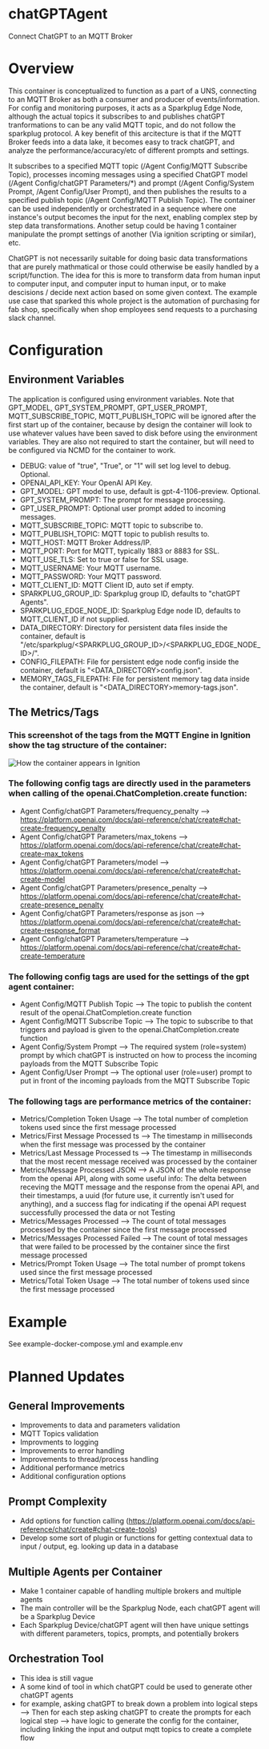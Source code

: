 # chatGPTAgent
Connect ChatGPT to an MQTT Broker
# Overview
This container is conceptualized to function as a part of a UNS, connecting to an MQTT Broker as both a consumer and producer of events/information. For config and monitoring purposes, it acts as a Sparkplug Edge Node, although the actual topics it subscribes to and publishes chatGPT tranformations to can be any valid MQTT topic, and do not follow the sparkplug protocol. A key benefit of this arcitecture is that if the MQTT Broker feeds into a data lake, it becomes easy to track chatGPT, and analyze the performance/accuracy/etc of different prompts and settings.

It subscribes to a specified MQTT topic (/Agent Config/MQTT Subscribe Topic), processes incoming messages using a specified ChatGPT model (/Agent Config/chatGPT Parameters/*) and prompt (/Agent Config/System Prompt, /Agent Config/User Prompt), and then publishes the results to a specified publish topic (/Agent Config/MQTT Publish Topic). The container can be used independently or orchestrated in a sequence where one instance's output becomes the input for the next, enabling complex step by step data transformations. Another setup could be having 1 container manipulate the prompt settings of another (Via ignition scripting or similar), etc.

ChatGPT is not necessarily suitable for doing basic data transformations that are purely mathmatical or those could otherwise be easily handled by a script/function. The idea for this is more to transform data from human input to computer input, and computer input to human input, or to make descisions / decide next action based on some given context. The example use case that sparked this whole project is the automation of purchasing for fab shop, specifically when shop employees send requests to a purchasing slack channel.


# Configuration

## Environment Variables
The application is configured using environment variables. Note that GPT_MODEL, GPT_SYSTEM_PROMPT, GPT_USER_PROMPT, MQTT_SUBSCRIBE_TOPIC, MQTT_PUBLISH_TOPIC will be ignored after the first start up of the container, because by design the container will look to use whatever values have been saved to disk before using the environment variables. They are also not required to start the container, but will need to be configured via NCMD for the container to work.

- DEBUG: value of "true", "True", or "1" will set log level to debug. Optional.
- OPENAI_API_KEY: Your OpenAI API Key.
- GPT_MODEL: GPT model to use, default is gpt-4-1106-preview. Optional.
- GPT_SYSTEM_PROMPT: The prompt for message processing.
- GPT_USER_PROMPT: Optional user prompt added to incoming messages.
- MQTT_SUBSCRIBE_TOPIC: MQTT topic to subscribe to.
- MQTT_PUBLISH_TOPIC: MQTT topic to publish results to.
- MQTT_HOST: MQTT Broker Address/IP.
- MQTT_PORT: Port for MQTT, typically 1883 or 8883 for SSL.
- MQTT_USE_TLS: Set to true or false for SSL usage.
- MQTT_USERNAME: Your MQTT username.
- MQTT_PASSWORD: Your MQTT password.
- MQTT_CLIENT_ID: MQTT Client ID, auto set if empty.
- SPARKPLUG_GROUP_ID: Sparkplug group ID, defaults to "chatGPT Agents".
- SPARKPLUG_EDGE_NODE_ID: Sparkplug Edge node ID, defaults to MQTT_CLIENT_ID if not supplied.
- DATA_DIRECTORY: Directory for persistent data files inside the container, default is "/etc/sparkplug/<SPARKPLUG_GROUP_ID>/<SPARKPLUG_EDGE_NODE_ID>/".
- CONFIG_FILEPATH: File for persistent edge node config inside the container, default is "<DATA_DIRECTORY>config.json".
- MEMORY_TAGS_FILEPATH: File for persistent memory tag data inside the container, default is "<DATA_DIRECTORY>memory-tags.json".

## The Metrics/Tags

### This screenshot of the tags from the MQTT Engine in Ignition show the tag structure of the container:
![How the container appears in Ignition](img/ignition-tags-screenshot.png)

### The following config tags are directly used in the parameters when calling of the openai.ChatCompletion.create function:
- Agent Config/chatGPT Parameters/frequency_penalty --> https://platform.openai.com/docs/api-reference/chat/create#chat-create-frequency_penalty
- Agent Config/chatGPT Parameters/max_tokens --> https://platform.openai.com/docs/api-reference/chat/create#chat-create-max_tokens
- Agent Config/chatGPT Parameters/model --> https://platform.openai.com/docs/api-reference/chat/create#chat-create-model
- Agent Config/chatGPT Parameters/presence_penalty --> https://platform.openai.com/docs/api-reference/chat/create#chat-create-presence_penalty
- Agent Config/chatGPT Parameters/response as json --> https://platform.openai.com/docs/api-reference/chat/create#chat-create-response_format
- Agent Config/chatGPT Parameters/temperature --> https://platform.openai.com/docs/api-reference/chat/create#chat-create-temperature


### The following config tags are used for the settings of the gpt agent container:
- Agent Config/MQTT Publish Topic --> The topic to publish the content result of the openai.ChatCompletion.create function
- Agent Config/MQTT Subscribe Topic --> The topic to subscribe to that triggers and payload is given to the openai.ChatCompletion.create function
- Agent Config/System Prompt --> The required system (role=system) prompt by which chatGPT is instructed on how to process the incoming payloads from the MQTT Subscribe Topic
- Agent Config/User Prompt --> The optional user (role=user) prompt to put in front of the incoming payloads from the MQTT Subscribe Topic


### The following tags are performance metrics of the container:
- Metrics/Completion Token Usage --> The total number of completion tokens used since the first message processed
- Metrics/First Message Processed ts --> The timestamp in milliseconds when the first message was processed by the container
- Metrics/Last Message Processed ts --> The timestamp in milliseconds that the most recent message received was processed by the container
- Metrics/Message Processed JSON --> A JSON of the whole response from the openai API, along with some useful info: The delta between receving the MQTT message and the response from the openai API, and their timestamps, a uuid (for future use, it currently isn't used for anything), and a success flag for indicating if the openai API request successfully processed the data or not
Testing
- Metrics/Messages Processed --> The count of total messages processed by the container since the first message processed
- Metrics/Messages Processed Failed --> The count of total messages that were failed to be processed by the container since the first message processed
- Metrics/Prompt Token Usage --> The total number of prompt tokens used since the first message processed
- Metrics/Total Token Usage --> The total number of tokens used since the first message processed


# Example
See example-docker-compose.yml and example.env

# Planned Updates
## General Improvements
- Improvements to data and parameters validation
- MQTT Topics validation
- Improvments to logging
- Improvements to error handling
- Improvements to thread/process handling
- Additional performance metrics
- Additional configuration options
## Prompt Complexity
- Add options for function calling (https://platform.openai.com/docs/api-reference/chat/create#chat-create-tools)
- Develop some sort of plugin or functions for getting contextual data to input / output, eg. looking up data in a database
## Multiple Agents per Container
- Make 1 container capable of handling multiple brokers and multiple agents
- The main controller will be the Sparkplug Node, each chatGPT agent will be a Sparkplug Device
- Each Sparkplug Device/chatGPT agent will then have unique settings with different parameters, topics, prompts, and potentially brokers
## Orchestration Tool
- This idea is still vague
- A some kind of tool in which chatGPT could be used to generate other chatGPT agents
- for example, asking chatGPT to break down a problem into logical steps --> Then for each step asking chatGPT to create the prompts for each logical step --> have logic to generate the config for the container, including linking the input and output mqtt topics to create a complete flow
